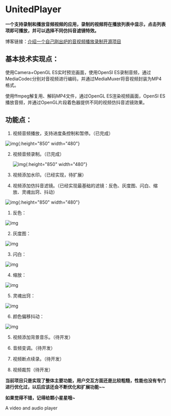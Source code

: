 # UnitedPlayer

**一个支持录制和播放音频视频的应用，录制的视频将在播放列表中显示，点击列表项即可播放，并可以选择不同仿抖音滤镜特效。**

博客链接：[介绍一个自己刚出炉的音视频播放录制开源项目](https://blog.csdn.net/sinat_23092639/article/details/104142700)

## 基本技术实现点：

使用Camera+OpenGL ES实时预览画面，使用OpenSl ES录制音频，通过MediaCodec分别对音视频进行编码，并通过MediaMuxer将音视频封装为MP4格式。

使用ffmpeg解复用、解码MP4文件，通过OpenGL ES渲染视频画面，OpenSl ES播放音频，并通过OpenGL片段着色器提供不同的视频仿抖音滤镜效果。

## 功能点：

1. 视频音频播放，支持进度条控制和暂停。（已完成） 

![img](https://github.com/yishuinanfeng/UnitedPlayer/blob/master/gif/playProgress.jpg){:height="850" width="480"}
 

2. 视频音频录制。（已完成）

    ![img](https://github.com/yishuinanfeng/UnitedPlayer/blob/master/gif/record.jpg){:height="850" width="480"}

3. 视频添加水印。（已经实现，待扩展）

    

4. 视频添加仿抖音滤镜。（已经实现最基础的滤镜：反色、灰度图、闪白、缩放、灵魂出窍、抖动）

  ![img](https://github.com/yishuinanfeng/UnitedPlayer/blob/master/gif/play.jpg){:height="850" width="480"}


   1. 反色：
   
   ![img](https://github.com/yishuinanfeng/UnitedPlayer/blob/master/gif/oppoColor.gif)
   
   2. 灰度图：
   
   ![img](https://github.com/yishuinanfeng/UnitedPlayer/blob/master/gif/gray.gif)
   
   3. 闪白：
   
   ![img](https://github.com/yishuinanfeng/UnitedPlayer/blob/master/gif/splash.gif)
   
   4. 缩放：
   
   ![img](https://github.com/yishuinanfeng/UnitedPlayer/blob/master/gif/scale.gif)
   
   5. 灵魂出窍：
   
   ![img](https://github.com/yishuinanfeng/UnitedPlayer/blob/master/gif/soul.gif)
   
   6. 颜色偏移抖动：
   
   ![img](https://github.com/yishuinanfeng/UnitedPlayer/blob/master/gif/shake.gif)
   

5. 视频添加背景音乐。（待开发）

6. 音频变调。（待开发）

7. 视频断点续录。（待开发）

8. 视频裁剪（待开发）

**当前项目只是实现了整体主要功能，用户交互方面还是比较粗糙，性能也没有专门进行优化过，以后应该还会不断优化和扩展功能~~**



**如果觉得不错，记得给颗小星星哦~**



A video and audio player
